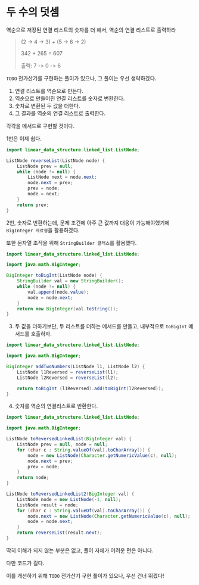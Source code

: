 # 두 수의 덧셈

역순으로 저장된 연결 리스트의 숫자를 더 해서, 역순의 연결 리스트로 출력하라

> (2 -> 4 -> 3) + (5 -> 6 -> 2)
> 
> 342 + 265 = 607
> 
> 출력: 7 -> 0 -> 6

`TODO` 전가산기를 구현하는 풀이가 있으나, 그 풀이는 우선 생략하겠다.

1. 연결 리스트를 역순으로 만든다.
2. 역순으로 만들어진 연결 리스트를 숫자로 변환한다.
3. 숫자로 변환된 두 값을 더한다.
4. 그 결과를 역순의 연결 리스트로 출력한다.

각각을 메서드로 구현할 것이다.

1번은 이제 쉽다. 

```java
import linear_data_structure.linked_list.ListNode;

ListNode reverseList(ListNode node) {
    ListNode prev = null;
    while (node != null) {
        ListNode next = node.next;
        node.next = prev;
        prev = node;
        node = next;
    }
    return prev;
}
```

2번, 숫자로 반환하는데, 문제 조건에 아주 큰 값까지 대응이 가능해야했기에 `BigInteger 자료형`을 활용하겠다.

또한 문자열 조작을 위해 `StringBuilder 클래스`를 활용했다. 
```java
import linear_data_structure.linked_list.ListNode;

import java.math.BigInteger;

BigInteger toBigInt(ListNode node) {
    StringBuilder val = new StringBuilder();
    while (node != null) {
        val.append(node.value);
        node = node.next;
    }
    return new BigInteger(val.toString());
}
```

3. 두 값을 더하기보단, 두 리스트를 더하는 메서드를 만들고, 내부적으로 `toBigInt` 메서드를 호출하자.

```java
import linear_data_structure.linked_list.ListNode;

import java.math.BigInteger;

BigInteger addTwoNumbers(ListNode l1, ListNode l2) {
    ListNode l1Reversed = reverseList(l1);
    ListNode l2Reversed = reverseList(l2);

    return toBigInt (l1Reversed).add(toBigInt(l2Reversed));
}
```

4. 숫자를 역순의 연결리스트로 반환한다.

```java
import linear_data_structure.linked_list.ListNode;

import java.math.BigInteger;

ListNode toReversedLinkedList(BigInteger val) {
    ListNode prev = null, node = null;
    for (char c : String.valueOf(val).toCharArray()) {
        node = new ListNode(Character.getNumericValue(c), null);
        node.next = prev;
        prev = node;
    }
    return node;
}

ListNode toReversedLinkedList2(BigInteger val) {
    ListNode node = new ListNode(-1, null);
    ListNode result = node;
    for (char c : String.valueOf(val).toCharArray()) {
        node.next = new ListNode(Character.getNumericValue(c), null);
        node = node.next;
    }
    return reverseList(result.next);
}
```

딱히 이해가 되지 않는 부분은 없고, 풀이 자체가 어려운 편은 아니다.

다만 코드가 길다.

이를 개선하기 위해 `TODO` 전가산기 구현 풀이가 있으나, 우선 건너 뛰겠다!
